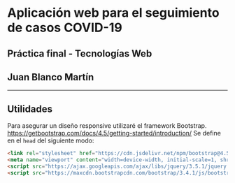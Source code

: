 # Aplicación web para el seguimiento de casos COVID-19
## Práctica final - Tecnologías Web
## Juan Blanco Martín

---

## Utilidades
Para asegurar un diseño responsive utilizaré el framework Bootstrap. https://getbootstrap.com/docs/4.5/getting-started/introduction/
Se define en el `head` del siguiente modo:
```html
<link rel="stylesheet" href="https://cdn.jsdelivr.net/npm/bootstrap@4.5.3/dist/css/bootstrap.min.css" integrity="sha384-TX8t27EcRE3e/ihU7zmQxVncDAy5uIKz4rEkgIXeMed4M0jlfIDPvg6uqKI2xXr2" crossorigin="anonymous">
<meta name="viewport" content="width=device-width, initial-scale=1, shrink-to-fit=no">
<script src="https://ajax.googleapis.com/ajax/libs/jquery/3.5.1/jquery.min.js"></script>
<script src="https://maxcdn.bootstrapcdn.com/bootstrap/3.4.1/js/bootstrap.min.js"></script>
```
